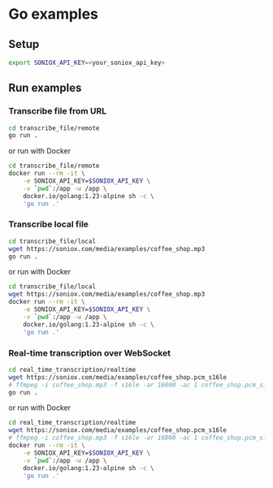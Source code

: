 # Go examples

## Setup

```sh
export SONIOX_API_KEY=<your_soniox_api_key>
```

## Run examples

### Transcribe file from URL

```sh
cd transcribe_file/remote
go run .
```

or run with Docker

```sh
cd transcribe_file/remote
docker run --rm -it \
    -e SONIOX_API_KEY=$SONIOX_API_KEY \
    -v `pwd`:/app -w /app \
    docker.io/golang:1.23-alpine sh -c \
    'go run .'
```

### Transcribe local file

```sh
cd transcribe_file/local
wget https://soniox.com/media/examples/coffee_shop.mp3
go run .
```

or run with Docker

```sh
cd transcribe_file/local
wget https://soniox.com/media/examples/coffee_shop.mp3
docker run --rm -it \
    -e SONIOX_API_KEY=$SONIOX_API_KEY \
    -v `pwd`:/app -w /app \
    docker.io/golang:1.23-alpine sh -c \
    'go run .'
```

### Real-time transcription over WebSocket

```sh
cd real_time_transcription/realtime
wget https://soniox.com/media/examples/coffee_shop.pcm_s16le
# ffmpeg -i coffee_shop.mp3 -f s16le -ar 16000 -ac 1 coffee_shop.pcm_s16le
go run .
```

or run with Docker

```sh
cd real_time_transcription/realtime
wget https://soniox.com/media/examples/coffee_shop.pcm_s16le
# ffmpeg -i coffee_shop.mp3 -f s16le -ar 16000 -ac 1 coffee_shop.pcm_s16le
docker run --rm -it \
    -e SONIOX_API_KEY=$SONIOX_API_KEY \
    -v `pwd`:/app -w /app \
    docker.io/golang:1.23-alpine sh -c \
    'go run .'
```
